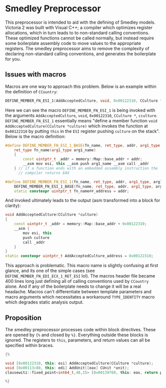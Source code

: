 # Smedley Preprocessor

This preprocessor is intended to aid with the defining of Smedley models. Victoria 2 was built with Visual C++; a compiler which optimizes register allocations, which in turn leads to to non-standard calling conventions. These optimized functions cannot be called normally, but instead require some boilerplate assembly code to move values to the appropriate registers. The smedley preprocessor aims to remove the complexity of declaring non-standard calling conventions, and generates the boilerplate for you.

## Issues with macros

Macros are one way to approach this problem. Below is an example within the definition of `CCountry`:

```C++
DEFINE_MEMBER_FN_ESI_1(AddAcceptedCulture, void, 0x00122310, CCulture *, culture);
```

Here we can see the macro `DEFINE_MEMBER_FN_ESI_1` is being invoked with the arguments `AddAcceptedCulture`, `void`, `0x00122310`, `CCulture *`, `cculture`. `DEFINE_MEMBER_FN_ESI_1` essentially means "define a member function `void AddAcceptedCulture(CCulture *culture)` which invokes the function at `0x00122310` by putting `this` in the `ESI` register pushing `culture` on the stack". Below is the macro definition:

```C++
#define DEFINE_MEMBER_FN_ESI_1_BASE(fn_name, ret_type, addr, arg1_type, arg1_name) \
    ret_type fn_name(arg1_type arg1_name)                                          \
    {                                                                              \
        const uintptr_t _addr = memory::Map::base_addr + addr;                     \
        __asm mov esi, this __asm push arg1_name __asm call _addr                  \
    } // if a function ends with an embedded assembly instruction the 
      // compiler returns EAX

#define DEFINE_MEMBER_FN_ESI_1(fn_name, ret_type, addr, arg1_type, arg1_name) \
    DEFINE_MEMBER_FN_ESI_1_BASE(fn_name, ret_type, addr, arg1_type, arg1_name)     \
    static constexpr uintptr_t fn_name##_address = addr;
```

And invoked ultimately leads to the output (asm transformed into a block for clarity):

```C++
void AddAcceptedCulture(CCulture *culture)
{
    const uintptr_t _addr = memory::Map::base_addr + 0x00122310;
    __asm {
        mov esi, this
        push culture
        call _addr
    }
}
static constexpr uintptr_t AddAcceptedCulture_address = 0x00122310;
```

This approach is problematic. This macro name is slightly confusing at first glance, and its one of the simple cases (see `DEFINE_MEMBER_FN_EDI_ECX_1_RET_ESI` lol). The macros header file became 400 lines long just defining all of calling conventions used by `CCountry` alone. And if any of the boilerplate needs to change it will be a real headache. Macros can't differentiate between template parameters and macro arguments which necessitates a workaround `TYPE_IDENTITY` macro which degrades static analysis output.

## Proposition

The smedley preprocessor processes code within block directives. These are opened by `{%` and closed by `%}`. Everything outside these blocks is ignored. The registers to `this`, parameters, and return values can all be specified within braces.

```C++
{%

void [0x00122310, this: esi] AddAcceptedCulture(CCulture *culture);
void [0x00113c80, this: edi] AddUnit([eax] CUnit *unit);
clausewitz::fixed_point<int64_t,48,15> [0x00139760, this: eax, return ptr: esi] CalcGovernmentNeedForGood(int good_type);

%}